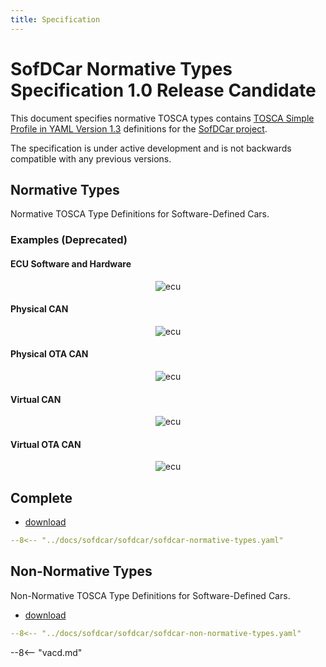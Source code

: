 ```yaml
---
title: Specification
---
```


# SofDCar Normative Types Specification 1.0 Release Candidate

This document specifies normative TOSCA types 
contains [TOSCA Simple Profile in YAML Version 1.3](https://docs.oasis-open.org/tosca/TOSCA-Simple-Profile-YAML/v1.3/os/TOSCA-Simple-Profile-YAML-v1.3-os.html)
definitions for the [SofDCar project](https://sofdcar.de/language/en).

The specification is under active development and is not backwards compatible with any previous versions.

## Normative Types 

Normative TOSCA Type Definitions for Software-Defined Cars.


### Examples (Deprecated)

#### ECU Software and Hardware

<p align="center">
<img src="../assets/ecu.svg" alt="ecu"/>
</p>

#### Physical CAN

<p align="center">
<img src="../assets/can-p-p.svg" alt="ecu"/>
</p>

#### Physical OTA CAN

<p align="center">
<img src="../assets/can-p-p-ota.svg" alt="ecu"/>
</p>

#### Virtual CAN

<p align="center">
<img src="../assets/can-v-v.svg" alt="ecu"/>
</p>

#### Virtual OTA CAN

<p align="center">
<img src="../assets/can-v-v-ota.svg" alt="ecu"/>
</p>

## Complete

- [download](sofdcar-normative-types.yaml)

```yaml linenums="1"
--8<-- "../docs/sofdcar/sofdcar/sofdcar-normative-types.yaml"
```


## Non-Normative Types

Non-Normative TOSCA Type Definitions for Software-Defined Cars.

- [download](sofdcar-non-normative-types.yaml)

```yaml linenums="1"
--8<-- "../docs/sofdcar/sofdcar/sofdcar-non-normative-types.yaml"
```

--8<-- "vacd.md"